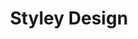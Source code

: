 ---
layout: chapter
title: Styley Design
slides:

  - class: title-slide
    content: |

      ![Gather Workshops Logo]([[BASE_URL]]/theme/assets/images/gw_logo.png)

      # Styley Design

      _Designing your content_


  - content: |

      ![Grumpy Cat](http://gathergather.co.nz/grumpy-cat.png){: width="300"}

      ## CSS With Grumpy Cat

      Open this link in a new tab: <a href="http://codepen.io/gatherworkshops/pen/yyrQpd?editors=110" target="_blank">Grumpy Cat Code</a>

      Keep it open! We are going to be using CSS
      to make it look way better.

  - content: |
      ## CodePen Editor

      ![Screenshot of CodePen UI](assets/images/codepen-css.png)

      CodePen can show us both our HTML and our CSS.

    notes: |

      The grey text at the top is a comment. It is not visible in the output.

      The white text is code. It is visible in the output.


  - content: |
      ## Grumpy Cat Example

      <p data-height="550" style="height:550px;" data-theme-id="19418" data-slug-hash="yyrQMr" data-default-tab="result" data-user="gatherworkshops" class='codepen'>See the Pen <a href='http://codepen.io/gatherworkshops/pen/yyrQMr/'>Otter Challenge Demo</a> by Gather Workshops (<a href='http://codepen.io/gatherworkshops'>@gatherworkshops</a>) on <a href='http://codepen.io'>CodePen</a>.</p>
      <script async src="//assets.codepen.io/assets/embed/ei.js"></script>

      Next we will use code to make our output look something like this.



  - content: |
      ## Classes

      To make our page look pretty, first we create a CSS class with a unique name.

      **In your CSS panel:**
      
      ```css 
      .profile-pic {
        width: 200px;
      }
      ```
      {:.big-code}

      We just created a `class` called `profile-pic`.

      This class can change the width of something on our page to be `200px`.

    notes: |

      We use CSS to write code about how objects on our page should look.

      This code says that any HTML element with the class `profile-pic` should be displayed as 200 pixels wide.

      One little trick - don't forget the dot in front of the class name in CSS!

  - content: |
      ## Applying Classes

      Find the first image tag in the HTML panel,<br> and apply the profile-pic class to it.

      **Find this line your HTML panel:**

      ```html
      <img src="http://gathergather.co.nz/grumpy-cat.png">
      ```

      **And change it to:**

      ```html
      <img class="profile-pic" src="http://gathergather.co.nz/grumpy-cat.png">
      ```

      Cartoon Grumpy Cat should now be much smaller.

    notes: |
      We can apply a CSS class to any HTML element. We can also apply the *same* class to *many* different elements on the page.

      The class name you gave your element in the HTML and the class name you use in your CSS need to match exactly. 

      There is no dot before the class name in our HTML but we _do_ need that dot in our CSS code.

  - content: |
      ## Font Styles

      There are many font options in CSS. We can create another class to try them out.

      **In your CSS panel, on a new line:**

      ```css
      .page-title {
        font-family: "Comic Sans MS";
        font-size: 50px;
        text-align: center;
        text-shadow: 5px 5px 5px rgba(0,0,0,0.5);
      }
      ```

      **In your HTML, find the h1 and apply the class:**

      ```html
      <h1 class="page-title">Grumpy Cat</h1>
      ```

    notes: |

      :)



  - content: |

      ## Stuff We Covered

      - **Rule Structure**
        A design rule is made up of a target and a bunch of lines of design.
      - **Class Styles**
        A design rule can be applied to specific elements using a class name
      - **Element Styles**
        A design rule can be applied to all elements of one kind by the element name
      {:.flex-list}



  - content: |

      ![Thumbs Up!]([[BASE_URL]]/theme/assets/images/thumbs-up.svg){: height="200" }

      ## Styley Design: Complete!

      Great, now let's get started on our own projects...

      [Take me to the next chapter!](layout-basics.html)


    notes: |

      Great! Now that we know the basics, let's get started on our own projects.






---